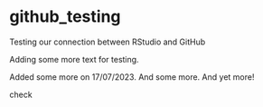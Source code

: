 # github_testing
Testing our connection between RStudio and GitHub

Adding some more text for testing.


Added some more on 17/07/2023. And some more. And yet more!

check

